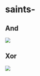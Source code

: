 # saints- 


## And

<img src ="./saints/AndSRC.png"/>

 ## Xor











 <img src ="./saints/XorSRC.png"/>
